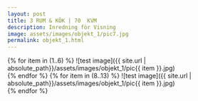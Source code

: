 ```yaml
---
layout: post
title: 3 RUM & KÖK | 70  KVM
description: Inredning för Visning
image: assets/images/objekt_1/pic7.jpg
permalink: objekt_1.html
---
```

{% for item in (1..6) %}
  <span class="image main">
    ![test image]({{ site.url | absolute_path}}/assets/images/objekt_1/pic{{ item }}.jpg)
  </span>   
{% endfor %}
{% for item in (8..13) %}
  <span class="image main">
    ![test image]({{ site.url | absolute_path}}/assets/images/objekt_1/pic{{ item }}.jpg)
  </span>   
{% endfor %}
